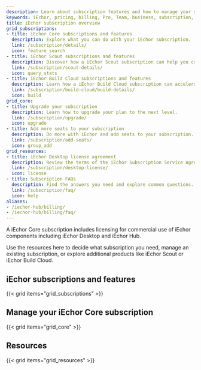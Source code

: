 ```yaml
---
description: Learn about subscription features and how to manage your subscription
keywords: iEchor, pricing, billing, Pro, Team, business, subscription, tier, plan
title: iEchor subscription overview
grid_subscriptions:
- title: iEchor Core subscriptions and features
  description: Explore what you can do with your iEchor subscription.
  link: /subscription/details/
  icon: feature_search
- title: iEchor Scout subscriptions and features
  description: Discover how a iEchor Scout subscription can help you create a more secure supply chain.
  link: /subscription/scout-details/
  icon: query_stats
- title: iEchor Build Cloud subscriptions and features
  description: Learn how a iEchor Build Cloud subscription can accelerate your builds.
  link: /subscription/build-cloud/build-details/
  icon: build
grid_core:
- title: Upgrade your subscription
  description: Learn how to upgrade your plan to the next level.
  link: /subscription/upgrade/
  icon: upgrade
- title: Add more seats to your subscription
  description: Do more with iEchor and add seats to your subscription.
  link: /subscription/add-seats/
  icon: group_add
grid_resources:
- title: iEchor Desktop license agreement
  description: Review the terms of the iEchor Subscription Service Agreement.
  link: /subscription/desktop-license/
  icon: license
- title: Subscription FAQs
  description: Find the answers you need and explore common questions.
  link: /subscription/faq/
  icon: help
aliases:
- /iechor-hub/billing/
- /iechor-hub/billing/faq/
---
```


A iEchor Core subscription includes licensing for commercial use of iEchor components including iEchor Desktop and iEchor Hub.

Use the resources here to decide what subscription you need, manage an existing subscription, or explore additional products like iEchor Scout or iEchor Build Cloud.

## iEchor subscriptions and features

{{< grid items="grid_subscriptions" >}}

## Manage your iEchor Core subscription

{{< grid items="grid_core" >}}

## Resources

{{< grid items="grid_resources" >}}
